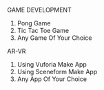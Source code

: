 GAME DEVELOPMENT
1) Pong Game
2) Tic Tac Toe Game
3) Any Game Of Your Choice

AR-VR 
1) Using Vuforia Make App
2) Using Sceneform Make App
3) Any App Of Your Choice
